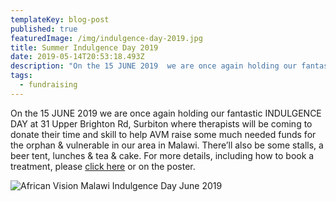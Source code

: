 ```yaml
---
templateKey: blog-post
published: true
featuredImage: /img/indulgence-day-2019.jpg
title: Summer Indulgence Day 2019
date: 2019-05-14T20:53:18.493Z
description: "On the 15 JUNE 2019  we are once again holding our fantastic INDULGENCE DAY "
tags:
  - fundraising
---
```


On the 15 JUNE 2019 we are once again holding our fantastic INDULGENCE DAY at 31 Upper Brighton Rd, Surbiton where therapists will be coming to donate their time and skill to help AVM raise some much needed funds for the orphan & vulnerable in our area in Malawi. There’ll also be some stalls, a beer tent, lunches & tea & cake. For more details, including how to book a treatment, please [click here](https://f000.backblazeb2.com/file/avm-wp-uploads/pdfs/INDULGENCE-DAY-2019.pdf) or on the poster.

![African Vision Malawi Indulgence Day June 2019](/img/indulgence-day-2019.jpg "African Vision Malawi Indulgence Day June 2019")
